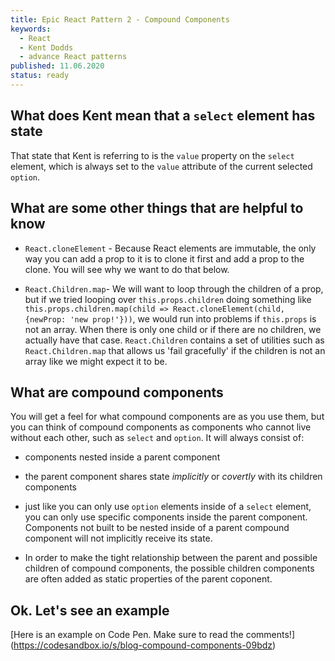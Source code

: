 ```yaml
---
title: Epic React Pattern 2 - Compound Components
keywords:
  - React
  - Kent Dodds
  - advance React patterns
published: 11.06.2020
status: ready
---
```



## What does Kent mean that a `select` element has state

That state that Kent is referring to is the `value` property on the `select` element, which is always set to the `value` attribute of the current selected `option`.

## What are some other things that are helpful to know

- `React.cloneElement` - Because React elements are immutable, the only way you can add a prop to it is to clone it first and add a prop to the clone. You will see why we want to do that below.

- `React.Children.map`- We will want to loop through the children of a prop, but if we tried looping over `this.props.children` doing something like `this.props.children.map(child => React.cloneElement(child, {newProp: 'new prop!'}))`, we would run into problems if `this.props` is not an array. When there is only one child or if there are no children, we actually have that case. `React.Children` contains a set of utilities such as `React.Children.map` that allows us 'fail gracefully' if the children is not an array like we might expect it to be.

## What are compound components

You will get a feel for what compound components are as you use them, but you can think of compound components as components who cannot live without each other, such as `select` and `option`. It will always consist of:

- components nested inside a parent component

- the parent component shares state _implicitly_ or _covertly_ with its children components

- just like you can only use `option` elements inside of a `select` element, you can only use specific components inside the parent component. Components not built to be nested inside of a parent compound component will not implicitly receive its state.

- In order to make the tight relationship between the parent and possible children of compound components, the possible children components are often added as static properties of the parent coponent.

## Ok. Let's see an example

[Here is an example on Code Pen. Make sure to read the comments!] (<https://codesandbox.io/s/blog-compound-components-09bdz>)
